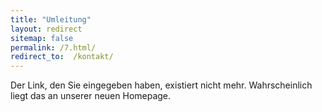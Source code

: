 ```yaml
---
title: "Umleitung"
layout: redirect
sitemap: false
permalink: /7.html/
redirect_to:  /kontakt/
---
```

Der Link, den Sie eingegeben haben, existiert nicht mehr. Wahrscheinlich liegt das an unserer neuen Homepage.

